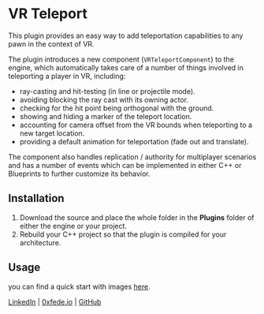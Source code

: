 # VR Teleport

This plugin provides an easy way to add teleportation capabilities to any pawn in the context of VR.

The plugin introduces a new component (`VRTeleportComponent`) to the engine, which automatically takes care of a number of things involved in teleporting a player in VR, including:
* ray-casting and hit-testing (in line or projectile mode).
* avoiding blocking the ray cast with its owning actor.
* checking for the hit point being orthogonal with the ground.
* showing and hiding a marker of the teleport location.
* accounting for camera offset from the VR bounds when teleporting to a new target location.
* providing a default animation for teleportation (fade out and translate).

The component also handles replication / authority for multiplayer scenarios and has a number of events which can be implemented in either C++ or Blueprints to further customize its behavior.

## Installation

1. Download the source and place the whole folder in the **Plugins** folder of either the engine or your project.
2. Rebuild your C++ project so that the plugin is compiled for your architecture.

## Usage

you can find a quick start with images [here][l4].


[LinkedIn][l1] | [0xfede.io][l2] | [GitHub][l3]

[l1]: https://www.linkedin.com/in/federicosaldarini
[l2]: http://0xfede.io
[l3]: https://github.com/saldavonschwartz
[l4]: http://0xfede.makina.us/index.php/project/teleport-component
